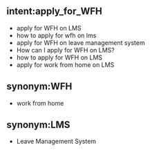 ## intent:apply_for_WFH
- apply for WFH on LMS
- how to apply for wfh on lms
- apply for WFH on leave management system
- How can I apply for WFH on LMS? 
- how to apply for WFH on LMS
- apply for work from home on LMS

## synonym:WFH
- work from home

## synonym:LMS
- Leave Management System
